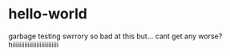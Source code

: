 # hello-world
garbage testing swrrory
so bad at this but... cant get any worse? 
hiiiiiiiiiiiiiiiiiiiiiiiiiii
